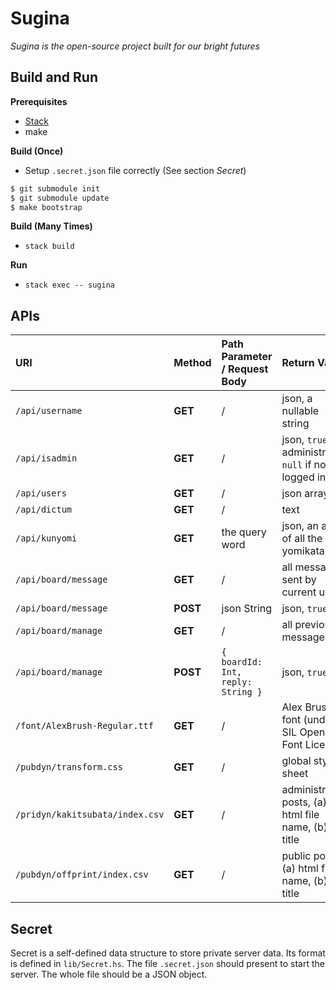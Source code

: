 # Sugina

_Sugina is the open-source project built for our bright futures_

## Build and Run

**Prerequisites**

* [Stack](https://www.haskellstack.org/)
* make

**Build (Once)**

* Setup `.secret.json` file correctly (See section _Secret_)

``` bash
$ git submodule init
$ git submodule update
$ make bootstrap
```

**Build (Many Times)**

* `stack build`

**Run**

* `stack exec -- sugina`

## APIs

| URI | Method | Path Parameter / Request Body | Return Value | Defined in | Auth |
| :- | :- | :- | :- | :- | :- |
| `/api/username` | **GET** | / | json, a nullable string | `src/Handler/UserName.hs` | / |
| `/api/isadmin` | **GET** | / | json, `true` if is administrator, `null` if not logged in | `src/Handler/IsAdmin.hs` | / |
| `/api/users` | **GET** | / | json array | `src/Handler/Users.hs` | Admin |
| `/api/dictum` | **GET** | / | text | `src/Handler/Dictum.hs` | / |
| `/api/kunyomi` | **GET** | the query word | json, an array of all the yomikata | `src/Handler/Kunyomi.hs` | / |
| `/api/board/message` | **GET** | / | all messages sent by current user | `src/Handler/Board.hs` | User |
| `/api/board/message` | **POST** | json String | json, `true` | `src/Handler/Board.hs` | User |
| `/api/board/manage` | **GET** | / | all previous messages | `src/Handler/Board.hs` | Admin |
| `/api/board/manage` | **POST** | `{ boardId: Int, reply: String }` | json, `true` | `src/Handler/Board.hs` | Admin |
| `/font/AlexBrush-Regular.ttf` | **GET** | / | Alex Brush font (under SIL Open Font License) | `pubsta/font/AlexBrush-Regular.ttf` | / |
| `/pubdyn/transform.css` | **GET** | / | global style sheet | `pubdyn/transform.css` | / |
| `/pridyn/kakitsubata/index.csv` | **GET** | / | administrator posts, (a) html file name, (b) title | `~/path/to/pridyn/kakitsubata/Makefile` | Admin |
| `/pubdyn/offprint/index.csv` | **GET** | / | public posts, (a) html file name, (b) title | `pubdyn/offprint/Makefile` | / |

## Secret

Secret is a self-defined data structure to store private server data. Its format is defined in `lib/Secret.hs`. The file `.secret.json` should present to start the server. The whole file should be a JSON object.
